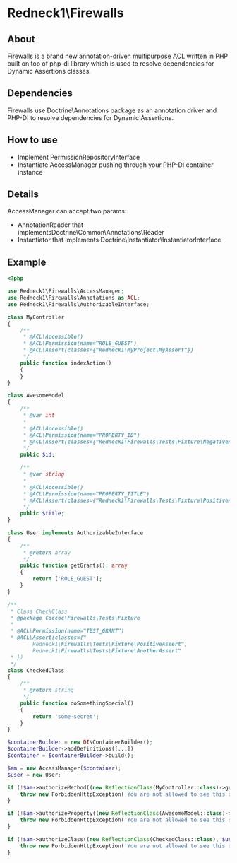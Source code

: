 # Redneck1\Firewalls

## About
Firewalls is a brand new annotation-driven multipurpose ACL written in PHP built on top of php-di library which is used to resolve dependencies for Dynamic Assertions classes.

## Dependencies
Firewalls use Doctrine\Annotations package as an annotation driver and PHP-DI to resolve dependencies for Dynamic Assertions.

## How to use
- Implement PermissionRepositoryInterface
- Instantiate AccessManager pushing through your PHP-DI container instance

## Details
AccessManager can accept two params:
- AnnotationReader that implementsDoctrine\Common\Annotations\Reader
- Instantiator that implements Doctrine\Instantiator\InstantiatorInterface

## Example
```php
<?php

use Redneck1\Firewalls\AccessManager;
use Redneck1\Firewalls\Annotations as ACL;
use Redneck1\Firewalls\AuthorizableInterface;

class MyController
{
    /**
     * @ACL\Accessible()
     * @ACL\Permission(name="ROLE_GUEST")
     * @ACL\Assert(classes={"Redneck1\MyProject\MyAssert"})
     */
    public function indexAction()
    {
    }
}

class AwesomeModel
{
    /**
     * @var int
     *
     * @ACL\Accessible()
     * @ACL\Permission(name="PROPERTY_ID")
     * @ACL\Assert(classes={"Redneck1\Firewalls\Tests\Fixture\NegativeAssert"})
     */
    public $id;

    /**
     * @var string
     *
     * @ACL\Accessible()
     * @ACL\Permission(name="PROPERTY_TITLE")
     * @ACL\Assert(classes={"Redneck1\Firewalls\Tests\Fixture\PositiveAssert"})
     */
    public $title;
}

class User implements AuthorizableInterface
{
    /**
     * @return array
     */
    public function getGrants(): array
    {
        return ['ROLE_GUEST'];
    }
}

/**
 * Class CheckClass
 * @package Coccoc\Firewalls\Tests\Fixture
 *
 * @ACL\Permission(name="TEST_GRANT")
 * @ACL\Assert(classes={"
        Redneck1\Firewalls\Tests\Fixture\PositiveAssert",
        Redneck1\Firewalls\Tests\Fixture\AnotherAssert"
 * })
 */
class CheckedClass
{
    /**
     * @return string
     */
    public function doSomethingSpecial()
    {
        return 'some-secret';
    }
}

$containerBuilder = new DI\ContainerBuilder();
$containerBuilder->addDefinitions([...])
$container = $containerBuilder->build();

$am = new AccessManager($container);
$user = new User;

if (!$am->authorizeMethod((new ReflectionClass(MyController::class)->getMethod('myMethod')), $user)) {
    throw new ForbiddenHttpException('You are not allowed to see this data.');
}

if (!$am->authorizeProperty((new ReflectionClass(AwesomeModel::class)->getPropery('title')), $user)) {
    throw new ForbiddenHttpException('You are not allowed to see this data.');
}

if (!$am->authorizeClass((new ReflectionClass(CheckedClass::class), $user)) {
    throw new ForbiddenHttpException('You are not allowed to see this data.');
}
```
